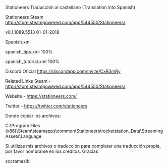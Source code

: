 Stationeers Traducción al castellano (Translation into Spanish)

Stationeers Steam http://store.steampowered.com/app/544550/Stationeers/

v0.1.1089.5513  01-01-2018

Spanish.xml

spanish_tips.xml 100%

spanish_tutorial.xml 100%

Discord Oficial https://discordapp.com/invite/CxR3mRy

Related Links
Steam - http://store.steampowered.com/app/544550/Stationeers/

Website - https://stationeers.com/

Twitter - https://twitter.com/stationeers


Donde copiar los archivos:

C:\Program Files (x86)\Steam\steamapps\common\Stationeers\rocketstation_Data\StreamingAssets\Language

Si utilizas mis archivos o traducción para completar una traducción propia, por favor nombrame en los creditos. Gracias

socramazibi
